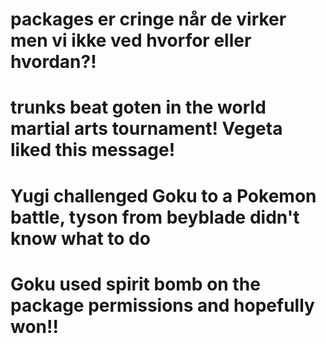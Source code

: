 # packages er cringe når de virker men vi ikke ved hvorfor eller hvordan?!

# trunks beat goten in the world martial arts tournament! Vegeta liked this message!

# Yugi challenged Goku to a Pokemon battle, tyson from beyblade didn't know what to do

# Goku used spirit bomb on the package permissions and hopefully won!!
